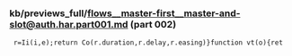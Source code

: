### kb/previews_full/flows__master-first__master-and-slot@auth.har.part001.md (part 002)

```md
 r=Ii(i,e);return Co(r.duration,r.delay,r.easing)}function vt(o){ret
```

```
